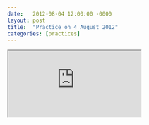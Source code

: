 ```yaml
---
date:   2012-08-04 12:00:00 -0000
layout: post
title:  "Practice on 4 August 2012"
categories: [practices]
---
```

<iframe src="https://www.youtube.com/embed/y5bOr094DVs?rel=0" allowfullscreen="allowfullscreen"></iframe>
